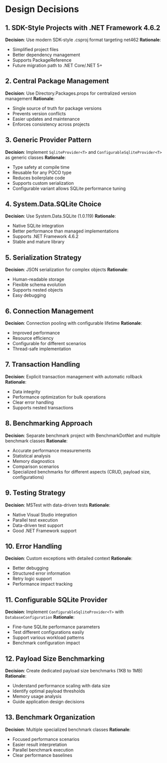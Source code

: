 # Design Decisions

## 1. SDK-Style Projects with .NET Framework 4.6.2
**Decision**: Use modern SDK-style .csproj format targeting net462
**Rationale**: 
- Simplified project files
- Better dependency management
- Supports PackageReference
- Future migration path to .NET Core/.NET 5+

## 2. Central Package Management
**Decision**: Use Directory.Packages.props for centralized version management
**Rationale**:
- Single source of truth for package versions
- Prevents version conflicts
- Easier updates and maintenance
- Enforces consistency across projects

## 3. Generic Provider Pattern
**Decision**: Implement `SqliteProvider<T>` and `ConfigurableSqliteProvider<T>` as generic classes
**Rationale**:
- Type safety at compile time
- Reusable for any POCO type
- Reduces boilerplate code
- Supports custom serialization
- Configurable variant allows SQLite performance tuning

## 4. System.Data.SQLite Choice
**Decision**: Use System.Data.SQLite (1.0.119)
**Rationale**:
- Native SQLite integration
- Better performance than managed implementations
- Supports .NET Framework 4.6.2
- Stable and mature library

## 5. Serialization Strategy
**Decision**: JSON serialization for complex objects
**Rationale**:
- Human-readable storage
- Flexible schema evolution
- Supports nested objects
- Easy debugging

## 6. Connection Management
**Decision**: Connection pooling with configurable lifetime
**Rationale**:
- Improved performance
- Resource efficiency
- Configurable for different scenarios
- Thread-safe implementation

## 7. Transaction Handling
**Decision**: Explicit transaction management with automatic rollback
**Rationale**:
- Data integrity
- Performance optimization for bulk operations
- Clear error handling
- Supports nested transactions

## 8. Benchmarking Approach
**Decision**: Separate benchmark project with BenchmarkDotNet and multiple benchmark classes
**Rationale**:
- Accurate performance measurements
- Statistical analysis
- Memory diagnostics
- Comparison scenarios
- Specialized benchmarks for different aspects (CRUD, payload size, configurations)

## 9. Testing Strategy
**Decision**: MSTest with data-driven tests
**Rationale**:
- Native Visual Studio integration
- Parallel test execution
- Data-driven test support
- Good .NET Framework support

## 10. Error Handling
**Decision**: Custom exceptions with detailed context
**Rationale**:
- Better debugging
- Structured error information
- Retry logic support
- Performance impact tracking

## 11. Configurable SQLite Provider
**Decision**: Implement `ConfigurableSqliteProvider<T>` with `DatabaseConfiguration`
**Rationale**:
- Fine-tune SQLite performance parameters
- Test different configurations easily
- Support various workload patterns
- Benchmark configuration impact

## 12. Payload Size Benchmarking
**Decision**: Create dedicated payload size benchmarks (1KB to 1MB)
**Rationale**:
- Understand performance scaling with data size
- Identify optimal payload thresholds
- Memory usage analysis
- Guide application design decisions

## 13. Benchmark Organization
**Decision**: Multiple specialized benchmark classes
**Rationale**:
- Focused performance scenarios
- Easier result interpretation
- Parallel benchmark execution
- Clear performance baselines